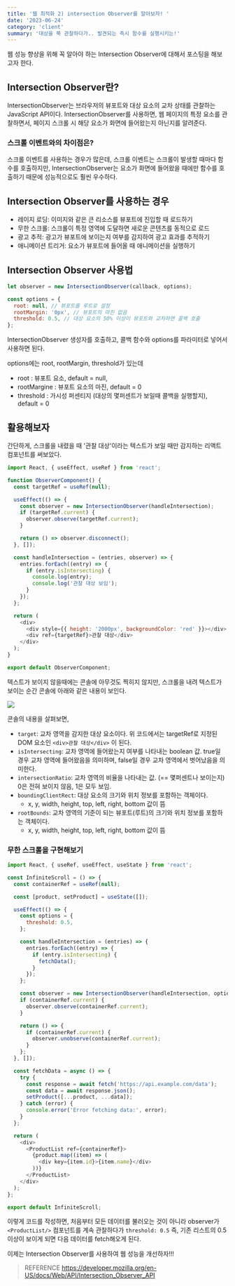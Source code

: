 ```yaml
---
title: '웹 최적화 2) intersection Observer를 알아보자! '
date: '2023-06-24'
category: 'client'
summary: '대상을 쭉 관찰하다가.. 발견되는 즉시 함수를 실행시키는!'
---
```


웹 성능 향상을 위해 꼭 알아야 하는 Intersection Observer에 대해서 포스팅을 해보고자 한다.

## Intersection Observer란?

IntersectionObserver는 브라우저의 뷰포트와 대상 요소의 교차 상태를 관찰하는 JavaScript API이다.
IntersectionObserver를 사용하면, 웹 페이지의 특정 요소를 관찰하면서, 페이지 스크롤 시 해당 요소가 화면에 들어왔는지 아닌지를 알려준다.

### 스크롤 이벤트와의 차이점은?

스크롤 이벤트를 사용하는 경우가 많은데, 스크롤 이벤트는 스크롤이 발생할 때마다 함수를 호출하지만, IntersectionObserver는 요소가 화면에 들어왔을 때에만 함수를 호출하기 때문에 성능적으로도 훨씬 우수하다.

## Intersection Observer를 사용하는 경우

- 레이지 로딩: 이미지와 같은 큰 리소스를 뷰포트에 진입할 때 로드하기
- 무한 스크롤: 스크롤이 특정 영역에 도달하면 새로운 콘텐츠를 동적으로 로드
- 광고 추적: 광고가 뷰포트에 보이는지 여부를 감지하여 광고 효과를 추적하기
- 애니메이션 트리거: 요소가 뷰포트에 들어올 때 애니메이션을 실행하기

## Intersection Observer 사용법

```js
let observer = new IntersectionObserver(callback, options);

const options = {
  root: null, // 뷰포트를 루트로 설정
  rootMargin: '0px', // 뷰포트의 마진 없음
  threshold: 0.5, // 대상 요소의 50% 이상이 뷰포트와 교차하면 콜백 호출
};
```

IntersectionObserver 생성자를 호출하고, 콜백 함수와 options를 파라미터로 넣어서 사용하면 된다.

options에는 root, rootMargin, threshold가 있는데

- root : 뷰포트 요소, default = null,
- rootMargine : 뷰포트 요소의 마진, default = 0
- threshold : 가시성 퍼센티지 (대상의 몇퍼센트가 보일때 콜백을 실행할지), default = 0

## 활용해보자

간단하게, 스크롤을 내렸을 때 '관찰 대상'이라는 텍스트가 보일 때만 감지하는 리액트 컴포넌트를 써보았다.

```js
import React, { useEffect, useRef } from 'react';

function ObserverComponent() {
  const targetRef = useRef(null);

  useEffect(() => {
    const observer = new IntersectionObserver(handleIntersection);
    if (targetRef.current) {
      observer.observe(targetRef.current);
    }

    return () => observer.disconnect();
  }, []);

  const handleIntersection = (entries, observer) => {
    entries.forEach((entry) => {
      if (entry.isIntersecting) {
        console.log(entry);
        console.log('관찰 대상 보임');
      }
    });
  };

  return (
    <div>
      <div style={{ height: '2000px', backgroundColor: 'red' }}></div>
      <div ref={targetRef}>관찰 대상</div>
    </div>
  );
}

export default ObserverComponent;
```

텍스트가 보이지 않을때에는 콘솔에 아무것도 찍히지 않지만,
스크롤을 내려 텍스트가 보이는 순간 콘솔에 아래와 같은 내용이 보인다.

![](https://velog.velcdn.com/images/jiwonyyy/post/5d1a145e-5805-4027-b70a-74ee76a1f425/image.png)

콘솔의 내용을 살펴보면,

- `target`: 교차 영역을 감지한 대상 요소이다. 위 코드에서는 targetRef로 지정된 DOM 요소인
  `<div>관찰 대상</div>` 이 된다.
- `isIntersecting`: 교차 영역에 들어왔는지 여부를 나타내는 boolean 값. true일 경우 교차 영역에 들어왔음을 의미하며, false일 경우 교차 영역에서 벗어났음을 의미한다.
- `intersectionRatio`: 교차 영역의 비율을 나타내는 값. (== 몇퍼센트나 보이는지) 0은 전혀 보이지 않음, 1은 모두 보임.
- `boundingClientRect`: 대상 요소의 크기와 위치 정보를 포함하는 객체이다.
  - x, y, width, height, top, left, right, bottom 값이 뜸
- `rootBounds`: 교차 영역의 기준이 되는 뷰포트(루트)의 크기와 위치 정보를 포함하는 객체이다.
  - x, y, width, height, top, left, right, bottom 값이 뜸

### 무한 스크롤을 구현해보기

```js
import React, { useRef, useEffect, useState } from 'react';

const InfiniteScroll = () => {
  const containerRef = useRef(null);

  const [product, setProduct] = useState([]);

  useEffect(() => {
    const options = {
      threshold: 0.5,
    };

    const handleIntersection = (entries) => {
      entries.forEach((entry) => {
        if (entry.isIntersecting) {
          fetchData();
        }
      });
    };

    const observer = new IntersectionObserver(handleIntersection, options);
    if (containerRef.current) {
      observer.observe(containerRef.current);
    }

    return () => {
      if (containerRef.current) {
        observer.unobserve(containerRef.current);
      }
    };
  }, []);

  const fetchData = async () => {
    try {
      const response = await fetch('https://api.example.com/data');
      const data = await response.json();
      setProduct([...product, ...data]);
    } catch (error) {
      console.error('Error fetching data:', error);
    }
  };

  return (
    <div>
      <ProductList ref={containerRef}>
        {product.map((item) => (
          <div key={item.id}>{item.name}</div>
        ))}
      </ProductList>
    </div>
  );
};

export default InfiniteScroll;
```

이렇게 코드를 작성하면, 처음부터 모든 데이터를 불러오는 것이 아니라 observer가 `<ProductList/>` 컴포넌트를 계속 관찰하다가 `threshold: 0.5` 즉, 기존 리스트의 0.5 이상이 보이게 되면 다음 데이터를 fetch해오게 된다.

이제는 Intersection Observer를 사용하여 웹 성능을 개선하자!!!

> REFERENCE
> https://developer.mozilla.org/en-US/docs/Web/API/Intersection_Observer_API
